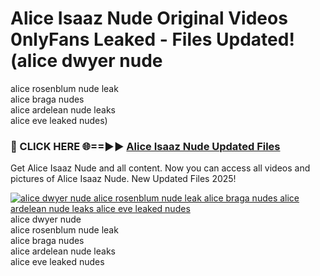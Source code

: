 # Alice Isaaz Nude Original Videos 0nlyFans Leaked - Files Updated! (alice dwyer nude<br>
alice rosenblum nude leak<br>
alice braga nudes<br>
alice ardelean nude leaks<br>
alice eve leaked nudes)

<h3>🔴 CLICK HERE 🌐==►► <a href="https://tinyurl.com/2p9ay9w9" rel="nofollow">Alice Isaaz Nude Updated Files</a></h3>

Get Alice Isaaz Nude and all content. Now you can access all videos and pictures of Alice Isaaz Nude. New Updated Files 2025!

[![alice dwyer nude<br>
alice rosenblum nude leak<br>
alice braga nudes<br>
alice ardelean nude leaks<br>
alice eve leaked nudes](https://i.imgur.com/KQgVmj3.gif)](https://tinyurl.com/2p9ay9w9)
alice dwyer nude<br>
alice rosenblum nude leak<br>
alice braga nudes<br>
alice ardelean nude leaks<br>
alice eve leaked nudes